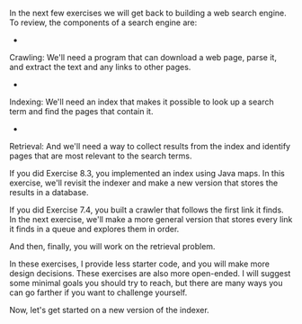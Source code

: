 In the next few exercises we will get back to building a web search engine. To review, the components of a search engine are:



* 
Crawling: We'll need a program that can download a web page, parse it,
and extract the text and any links to other pages.

* 
Indexing: We'll need an index that makes it possible to look up a
search term and find the pages that contain it.

* 
Retrieval: And we'll need a way to collect results from the index and
identify pages that are most relevant to the search terms.



If you did Exercise 8.3, you implemented an index using Java maps. In this exercise, we'll revisit the indexer and make a new version that stores the results in a database.


If you did Exercise 7.4, you built a crawler that follows the first link it finds. In the next exercise, we'll make a more general version that stores every link it finds in a queue and explores them in order.

And then, finally, you will work on the retrieval problem.

In these exercises, I provide less starter code, and you will make more design decisions. These exercises are also more open-ended. I will suggest some minimal goals you should try to reach, but there are many ways you can go farther if you want to challenge yourself.

Now, let's get started on a new version of the indexer.